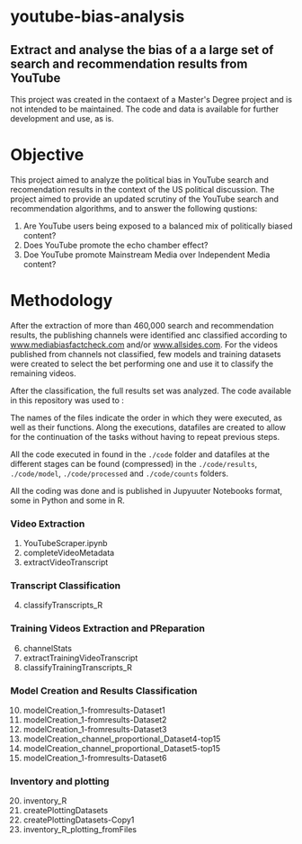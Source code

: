 # youtube-bias-analysis
## Extract and analyse the bias of a a large set of search and recommendation results from YouTube

This project was created in the contaext of a Master's Degree project and is not intended to be maintained. The code and data is available for further development and use, as is.

# Objective
This project aimed to analyze the political bias in YouTube search and recomendation results in the context of the US political discussion. The project aimed to provide an updated scrutiny of the YouTube search and recommendation algorithms, and to answer the following qustions:

1. Are YouTube users being exposed to a balanced mix of politically biased content?
2. Does YouTube promote the echo chamber effect?
3. Doe YouTube promote Mainstream Media over Independent Media content?

# Methodology

After the extraction of more than 460,000 search and recommendation results, the publishing channels were identified anc classified according to www.mediabiasfactcheck.com and/or www.allsides.com. For the videos published from channels not classified, few models and training datasets were created to select the bet performing one and use it to classify the remaining videos.

After the classification, the full results set was analyzed.
The code available in this repository was used to :

The names of the files indicate the order in which they were executed, as well as their functions. Along the executions, datafiles are created to allow for the continuation of the tasks without having to repeat previous steps.

All the code executed in found in the `./code` folder and datafiles at the different stages can be found (compressed) in the `./code/results`, `./code/model`, `./code/processed` and `./code/counts` folders.

All the coding was done and is published in Jupyuuter Notebooks format, some in Python and some in R.

### Video Extraction

1. YouTubeScraper.ipynb
2. completeVideoMetadata
3. extractVideoTranscript

### Transcript Classification

4. classifyTranscripts_R

### Training Videos Extraction and PReparation

6. channelStats
7. extractTrainingVideoTranscript
8. classifyTrainingTranscripts_R

### Model Creation and Results Classification

10. modelCreation_1-fromresults-Dataset1
10. modelCreation_1-fromresults-Dataset2
10. modelCreation_1-fromresults-Dataset3
10. modelCreation_channel_proportional_Dataset4-top15
10. modelCreation_channel_proportional_Dataset5-top15
10. modelCreation_1-fromresults-Dataset6

### Inventory and plotting

20. inventory_R
25. createPlottingDatasets
25. createPlottingDatasets-Copy1
26. inventory_R_plotting_fromFiles
